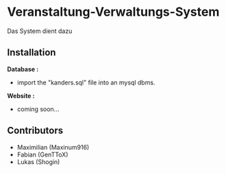 # Veranstaltung-Verwaltungs-System
Das System dient dazu 

## Installation
**Database :**  
- import the "kanders.sql" file into an mysql dbms.

**Website :**  
- coming soon...

## Contributors

- Maximilian (Maxinum916)
- Fabian     (GenTToX)
- Lukas      (Shogin)